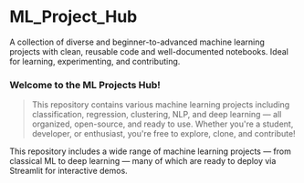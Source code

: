 # ML_Project_Hub
A collection of diverse and beginner-to-advanced machine learning projects with clean, reusable code and well-documented notebooks. Ideal for learning, experimenting, and contributing.
### Welcome to the ML Projects Hub!
>This repository contains various machine learning projects including classification, regression, clustering, NLP, and deep learning — all organized, open-source, and ready to use. Whether you're a student, developer, or enthusiast, you're free to explore, clone, and contribute!

This repository includes a wide range of machine learning projects — from classical ML to deep learning — many of which are ready to deploy via Streamlit for interactive demos.

